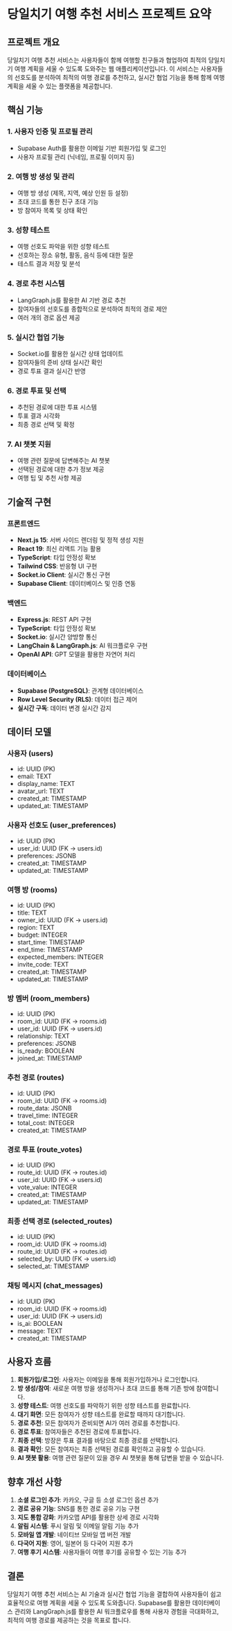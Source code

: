 # 당일치기 여행 추천 서비스 프로젝트 요약

## 프로젝트 개요

당일치기 여행 추천 서비스는 사용자들이 함께 여행할 친구들과 협업하여 최적의 당일치기 여행 계획을 세울 수 있도록 도와주는 웹 애플리케이션입니다. 이 서비스는 사용자들의 선호도를 분석하여 최적의 여행 경로를 추천하고, 실시간 협업 기능을 통해 함께 여행 계획을 세울 수 있는 플랫폼을 제공합니다.

## 핵심 기능

### 1. 사용자 인증 및 프로필 관리
- Supabase Auth를 활용한 이메일 기반 회원가입 및 로그인
- 사용자 프로필 관리 (닉네임, 프로필 이미지 등)

### 2. 여행 방 생성 및 관리
- 여행 방 생성 (제목, 지역, 예상 인원 등 설정)
- 초대 코드를 통한 친구 초대 기능
- 방 참여자 목록 및 상태 확인

### 3. 성향 테스트
- 여행 선호도 파악을 위한 성향 테스트
- 선호하는 장소 유형, 활동, 음식 등에 대한 질문
- 테스트 결과 저장 및 분석

### 4. 경로 추천 시스템
- LangGraph.js를 활용한 AI 기반 경로 추천
- 참여자들의 선호도를 종합적으로 분석하여 최적의 경로 제안
- 여러 개의 경로 옵션 제공

### 5. 실시간 협업 기능
- Socket.io를 활용한 실시간 상태 업데이트
- 참여자들의 준비 상태 실시간 확인
- 경로 투표 결과 실시간 반영

### 6. 경로 투표 및 선택
- 추천된 경로에 대한 투표 시스템
- 투표 결과 시각화
- 최종 경로 선택 및 확정

### 7. AI 챗봇 지원
- 여행 관련 질문에 답변해주는 AI 챗봇
- 선택된 경로에 대한 추가 정보 제공
- 여행 팁 및 추천 사항 제공

## 기술적 구현

### 프론트엔드
- **Next.js 15**: 서버 사이드 렌더링 및 정적 생성 지원
- **React 19**: 최신 리액트 기능 활용
- **TypeScript**: 타입 안정성 확보
- **Tailwind CSS**: 반응형 UI 구현
- **Socket.io Client**: 실시간 통신 구현
- **Supabase Client**: 데이터베이스 및 인증 연동

### 백엔드
- **Express.js**: REST API 구현
- **TypeScript**: 타입 안정성 확보
- **Socket.io**: 실시간 양방향 통신
- **LangChain & LangGraph.js**: AI 워크플로우 구현
- **OpenAI API**: GPT 모델을 활용한 자연어 처리

### 데이터베이스
- **Supabase (PostgreSQL)**: 관계형 데이터베이스
- **Row Level Security (RLS)**: 데이터 접근 제어
- **실시간 구독**: 데이터 변경 실시간 감지

## 데이터 모델

### 사용자 (users)
- id: UUID (PK)
- email: TEXT
- display_name: TEXT
- avatar_url: TEXT
- created_at: TIMESTAMP
- updated_at: TIMESTAMP

### 사용자 선호도 (user_preferences)
- id: UUID (PK)
- user_id: UUID (FK -> users.id)
- preferences: JSONB
- created_at: TIMESTAMP
- updated_at: TIMESTAMP

### 여행 방 (rooms)
- id: UUID (PK)
- title: TEXT
- owner_id: UUID (FK -> users.id)
- region: TEXT
- budget: INTEGER
- start_time: TIMESTAMP
- end_time: TIMESTAMP
- expected_members: INTEGER
- invite_code: TEXT
- created_at: TIMESTAMP
- updated_at: TIMESTAMP

### 방 멤버 (room_members)
- id: UUID (PK)
- room_id: UUID (FK -> rooms.id)
- user_id: UUID (FK -> users.id)
- relationship: TEXT
- preferences: JSONB
- is_ready: BOOLEAN
- joined_at: TIMESTAMP

### 추천 경로 (routes)
- id: UUID (PK)
- room_id: UUID (FK -> rooms.id)
- route_data: JSONB
- travel_time: INTEGER
- total_cost: INTEGER
- created_at: TIMESTAMP

### 경로 투표 (route_votes)
- id: UUID (PK)
- route_id: UUID (FK -> routes.id)
- user_id: UUID (FK -> users.id)
- vote_value: INTEGER
- created_at: TIMESTAMP
- updated_at: TIMESTAMP

### 최종 선택 경로 (selected_routes)
- id: UUID (PK)
- room_id: UUID (FK -> rooms.id)
- route_id: UUID (FK -> routes.id)
- selected_by: UUID (FK -> users.id)
- selected_at: TIMESTAMP

### 채팅 메시지 (chat_messages)
- id: UUID (PK)
- room_id: UUID (FK -> rooms.id)
- user_id: UUID (FK -> users.id)
- is_ai: BOOLEAN
- message: TEXT
- created_at: TIMESTAMP

## 사용자 흐름

1. **회원가입/로그인**: 사용자는 이메일을 통해 회원가입하거나 로그인합니다.
2. **방 생성/참여**: 새로운 여행 방을 생성하거나 초대 코드를 통해 기존 방에 참여합니다.
3. **성향 테스트**: 여행 선호도를 파악하기 위한 성향 테스트를 완료합니다.
4. **대기 화면**: 모든 참여자가 성향 테스트를 완료할 때까지 대기합니다.
5. **경로 추천**: 모든 참여자가 준비되면 AI가 여러 경로를 추천합니다.
6. **경로 투표**: 참여자들은 추천된 경로에 투표합니다.
7. **최종 선택**: 방장은 투표 결과를 바탕으로 최종 경로를 선택합니다.
8. **결과 확인**: 모든 참여자는 최종 선택된 경로를 확인하고 공유할 수 있습니다.
9. **AI 챗봇 활용**: 여행 관련 질문이 있을 경우 AI 챗봇을 통해 답변을 받을 수 있습니다.

## 향후 개선 사항

1. **소셜 로그인 추가**: 카카오, 구글 등 소셜 로그인 옵션 추가
2. **경로 공유 기능**: SNS를 통한 경로 공유 기능 구현
3. **지도 통합 강화**: 카카오맵 API를 활용한 상세 경로 시각화
4. **알림 시스템**: 푸시 알림 및 이메일 알림 기능 추가
5. **모바일 앱 개발**: 네이티브 모바일 앱 버전 개발
6. **다국어 지원**: 영어, 일본어 등 다국어 지원 추가
7. **여행 후기 시스템**: 사용자들이 여행 후기를 공유할 수 있는 기능 추가

## 결론

당일치기 여행 추천 서비스는 AI 기술과 실시간 협업 기능을 결합하여 사용자들이 쉽고 효율적으로 여행 계획을 세울 수 있도록 도와줍니다. Supabase를 활용한 데이터베이스 관리와 LangGraph.js를 활용한 AI 워크플로우를 통해 사용자 경험을 극대화하고, 최적의 여행 경로를 제공하는 것을 목표로 합니다. 